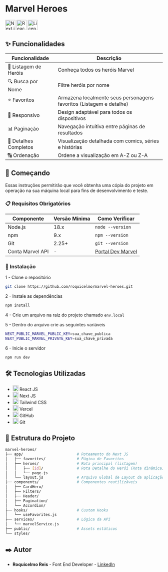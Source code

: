 # Marvel Heroes

<div>
  <img src="https://img.shields.io/badge/Next.js-13+-black?logo=next.js" height="32" alt="Next.js Version">
  <img src="https://img.shields.io/badge/React-18-blue?logo=react" height="32" alt="React Version">
  <img src="https://img.shields.io/badge/License-MIT-green" height="32" alt="License">
</div>


## ✨ Funcionalidades

| Funcionalidade       | Descrição                                                                 |
|----------------------|---------------------------------------------------------------------------|
| 📜 Listagem de Heróis| Conheça todos os heróis Marvel
| 🔍 Busca por Nome    | Filtre heróis por nome                                                   |
| ⭐ Favoritos         | Armazena localmente seus personagens favoritos (Listagem e detalhe)      |
| 📱 Responsivo        | Design adaptável para todos os dispositivos                              |
| 📊 Paginação         | Navegação intuitiva entre páginas de resultados                          |
| 🎨 Detalhes Completos| Visualização detalhada com comics, séries e histórias                    |
| 🔠 Ordenação         | Ordene a visualização em A-Z ou Z-A


## 🚀 Começando

Essas instruções permitirão que você obtenha uma cópia do projeto em operação na sua máquina local para fins de desenvolvimento e teste.


### 📋 Requisitos Obrigatórios
| Componente       | Versão Mínima | Como Verificar          |
|------------------|---------------|-------------------------|
| Node.js          | 18.x          | `node --version`        |
| npm              | 9.x           | `npm --version`         |
| Git              | 2.25+         | `git --version`         |
| Conta Marvel API | -             | [Portal Dev Marvel](https://developer.marvel.com/) |


### 🔧 Instalação

1 - Clone o repositório
```bash
git clone https://github.com/roquicelmo/marvel-heroes.git
```

2 - Instale as dependências
```bash
npm install
```

4 - Crie um arquivo na raiz do projeto chamado `env.local`

5 - Dentro do arquivo crie as seguintes variáveis
```bash
NEXT_PUBLIC_MARVEL_PUBLIC_KEY=sua_chave_publica
NEXT_PUBLIC_MARVEL_PRIVATE_KEY=sua_chave_privada
```

6 - Inicie o servidor
```bash
npm run dev
```


## 🛠 Tecnologias Utilizadas

* <img src="https://skillicons.dev/icons?i=react" height="18" />  React JS
* <img src="https://skillicons.dev/icons?i=nextjs" height="18" />  Next JS
* <img src="https://skillicons.dev/icons?i=tailwind" height="18" />  Tailwind CSS
* <img src="https://skillicons.dev/icons?i=vercel" height="18" />  Vercel
* <img src="https://skillicons.dev/icons?i=github" height="18" /> GitHub
* <img src="https://skillicons.dev/icons?i=git" height="18" /> Git



## 📂 Estrutura do Projeto

```bash
marvel-heroes/
├── app/                        # Roteamento do Next JS
│   ├── favorites/              # Página de Favoritos   
│   ├── heroes/                 # Rota principal (listagem)
│   │   ├── [id]/               # Rota Detalhe do Herói (Rota dinâmica)
│   │   └── page.js
│   └── layout.js               # Arquivo Global de Layout da aplicação
├── components/                 # Componentes reutilizáveis
│   ├── CardHero/
│   ├── Filters/
│   ├── Header/
│   ├── Pagination/
│   └── Accordion/
├── hooks/                      # Custom Hooks
│   └── useFavorites.js
├── services/                   # Lógica da API
│   └── marvelService.js
├── public/                     # Assets estáticos
└── styles/
```


## ✒️ Autor

* **Roquicelmo Reis** - Font End Developer - [LinkedIn](https://www.linkedin.com/in/roquicelmo-reis/)
